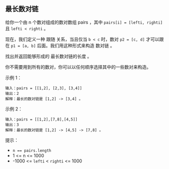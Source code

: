 ## 最长数对链

给你一个由 n 个数对组成的数对数组 pairs ，其中 `pairs[i] = [lefti, righti]` 且 `lefti < righti` 。

现在，我们定义一种 跟随 关系，当且仅当 `b < c` 时，数对 `p2 = [c, d]` 才可以跟在 `p1 = [a, b]` 后面。我们用这种形式来构造 数对链 。

找出并返回能够形成的 最长数对链的长度 。

你不需要用到所有的数对，你可以以任何顺序选择其中的一些数对来构造。

示例 1：

```
输入：pairs = [[1,2], [2,3], [3,4]]
输出：2
解释：最长的数对链是 [1,2] -> [3,4] 。
```

示例 2：

```
输入：pairs = [[1,2],[7,8],[4,5]]
输出：3
解释：最长的数对链是 [1,2] -> [4,5] -> [7,8] 。
```

提示：

* `n == pairs.length`
* 1 <= n <= 1000
* -1000 <= `lefti` < `righti` <= 1000